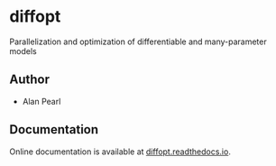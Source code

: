 # diffopt
Parallelization and optimization of differentiable and many-parameter models

## Author
- Alan Pearl

## Documentation
Online documentation is available at [diffopt.readthedocs.io](https://diffopt.readthedocs.io/en/latest).
